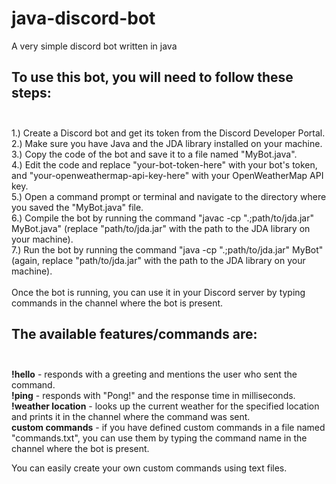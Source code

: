 # java-discord-bot

A very simple discord bot written in java<br>

## To use this bot, you will need to follow these steps:<br><br>

1.) Create a Discord bot and get its token from the Discord Developer Portal.<br>
2.) Make sure you have Java and the JDA library installed on your machine.<br>
3.) Copy the code of the bot and save it to a file named "MyBot.java".<br>
4.) Edit the code and replace "your-bot-token-here" with your bot's token, and "your-openweathermap-api-key-here" with your OpenWeatherMap API key.<br>
5.) Open a command prompt or terminal and navigate to the directory where you saved the "MyBot.java" file.<br>
6.) Compile the bot by running the command "javac -cp ".;path/to/jda.jar" MyBot.java" (replace "path/to/jda.jar" with the path to the JDA library on your machine).<br>
7.) Run the bot by running the command "java -cp ".;path/to/jda.jar" MyBot" (again, replace "path/to/jda.jar" with the path to the JDA library on your machine).<br>
<br>
Once the bot is running, you can use it in your Discord server by typing commands in the channel where the bot is present.<br>

## The available features/commands are:<br><br>

**!hello** - responds with a greeting and mentions the user who sent the command.<br>
**!ping** - responds with "Pong!" and the response time in milliseconds.<br>
**!weather location** - looks up the current weather for the specified location and prints it in the channel where the command was sent.<br>
**custom commands** - if you have defined custom commands in a file named "commands.txt", you can use them by typing the command name in the channel where the bot is present.<br>

You can easily create your own custom commands using text files.
